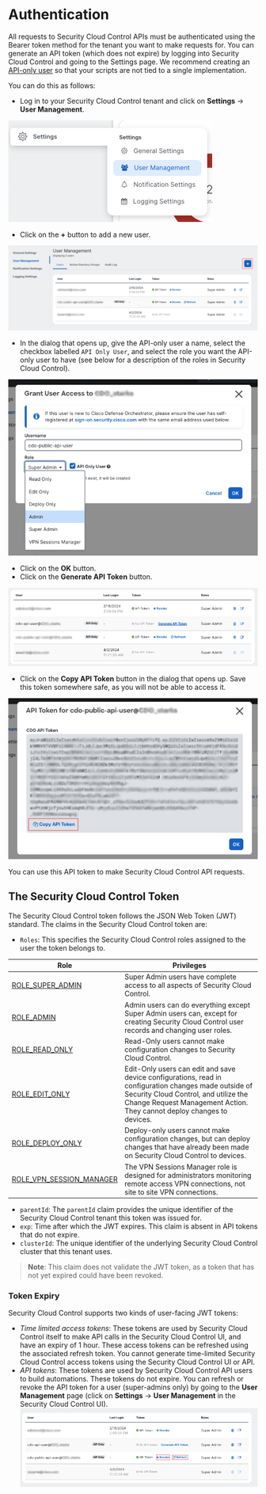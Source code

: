 # Authentication

All requests to Security Cloud Control APIs must be authenticated using the Bearer token method for the tenant you want to make requests for. You can generate an API token (which does not expire) by logging into Security Cloud Control and going to the Settings page. We recommend creating an [API-only user](https://docs.defenseorchestrator.com/c-secure-device-connector-sdc.html#!t-create-api-only-users.html) so that your scripts are not tied to a single implementation.

You can do this as follows:

- Log in to your Security Cloud Control tenant and click on **Settings** -> **User Management**.

![img](../images/user-management-menu-item.png)

- Click on the **+** button to add a new user.

![img](../images/add-user.png)

- In the dialog that opens up, give the API-only user a name, select the checkbox labelled `API Only User`, and select the role you want the API-only user to have (see below for a description of the roles in Security Cloud Control).

![img](../images/add-user-dialog.png)

- Click on the **OK** button.
- Click on the **Generate API Token** button.

![img](../images/generate-api-token.png)

- Click on the **Copy API Token** button in the dialog that opens up. Save this token somewhere safe, as you will not be able to access it. 

![img](../images/copy-api-token.png)

You can use this API token to make Security Cloud Control API requests.

## The Security Cloud Control Token

The Security Cloud Control token follows the JSON Web Token (JWT) standard. The claims in the Security Cloud Control token are:
- `Roles`: This specifies the Security Cloud Control roles assigned to the user the token belongs to.

| Role | Privileges |
| ---- | ---------- |
| [ROLE_SUPER_ADMIN](https://edge.us.cdo.cisco.com/content/docs/index.html#!c-super-admin-role.html) | Super Admin users have complete access to all aspects of Security Cloud Control. |
| [ROLE_ADMIN](https://edge.us.cdo.cisco.com/content/docs/index.html#!c-admin-role.html) | Admin users can do everything except Super Admin users can, except for creating Security Cloud Control user records and changing user roles. |
| [ROLE_READ_ONLY](https://edge.us.cdo.cisco.com/content/docs/index.html#!c-read-only-role.html) | Read-Only users cannot make configuration changes to Security Cloud Control. |
| [ROLE_EDIT_ONLY](https://edge.us.cdo.cisco.com/content/docs/index.html#!c-edit-only-role.html) | Edit-Only users can edit and save device configurations, read in configuration changes made outside of Security Cloud Control, and utilize the Change Request Management Action. They cannot deploy changes to devices. |
| [ROLE_DEPLOY_ONLY](https://edge.us.cdo.cisco.com/content/docs/index.html#!c-deploy-only-role.html) | Deploy-only users cannot make configuration changes, but can deploy changes that have already been made on Security Cloud Control to devices. |
| [ROLE_VPN_SESSION_MANAGER](https://edge.us.cdo.cisco.com/content/docs/index.html#!c-vpn-sessions-manager-role.html) | The VPN Sessions Manager role is designed for administrators monitoring remote access VPN connections, not site to site VPN connections. | 

- `parentId`: The `parentId` claim provides the unique identifier of the Security Cloud Control tenant this token was issued for.
- `exp`: Time after which the JWT expires. This claim is absent in API tokens that do not expire. 
- `clusterId`: The unique identifier of the underlying Security Cloud Control cluster that this tenant uses.

>**Note**:
This claim does not validate the JWT token, as a token that has not yet expired could have been revoked.


### Token Expiry

Security Cloud Control supports two kinds of user-facing JWT tokens:
- *Time limited access tokens*: These tokens are used by Security Cloud Control itself to make API calls in the Security Cloud Control UI, and have an expiry of 1 hour. These access tokens can be refreshed using the associated refresh token. You cannot generate time-limited Security Cloud Control access tokens using the Security Cloud Control UI or API.
- *API tokens*: These tokens are used by Security Cloud Control API users to build automations. These tokens do not expire. You can refresh or revoke the API token for a user (super-admins only) by going to the **User Management** page (click on **Settings** -> **User Management** in the Security Cloud Control UI).
![img](../images/revoke-refresh-api-token.png)
